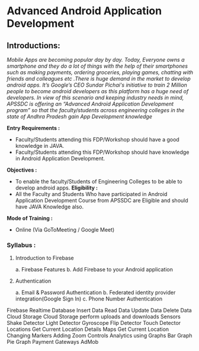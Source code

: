 # Advanced Android Application Development 

## Introductions: 

*Mobile Apps are becoming popular day by day. Today, Everyone owns a smartphone and they do a lot of things with the help of their smartphones such as making payments, ordering groceries, playing games, chatting with friends and colleagues etc .There is huge demand in the market to develop android apps. It’s Google’s CEO Sundar Pichai's initiative to train 2 Million people to become android developers as this platform has a huge need of developers.
In view of this scenario and keeping industry needs in mind, APSSDC is offering an “Advanced Android Application Development program” so that the faculty/students across engineering colleges in the state of Andhra Pradesh gain App Development knowledge*

**Entry Requirements :**

* Faculty/Students attending this FDP/Workshop should have a good knowledge in JAVA.
* Faculty/Students attending this FDP/Workshop should have knowledge in Android Application Development.

**Objectives :**
* To enable the faculty/Students of Engineering Colleges to be able to develop android apps.
**Eligibility :**
* All the Faculty and Students Who have participated in Android Application Development Course from APSSDC are Eligible and should have JAVA Knowledge also.

**Mode of Training :**
* Online (Via GoToMeeting / Google Meet)



### Syllabus :
1. Introduction to Firebase

    a. Firebase Features
    b. Add Firebase to your Android application
2. Authentication

    a. Email & Password Authentication
    b. Federated identity provider integration(Google Sign In)
    c. Phone Number Authentication
    
Firebase Realtime Database
Insert Data
Read Data
Update Data
Delete Data
Cloud Storage
Cloud Storage perform uploads and downloads
Sensors
Shake Detector
Light Detector
Gyroscope
Flip Detector
Touch Detector
Locations
Get Current Location Details
Maps
Get Current Location 
Changing Markers
Adding Zoom Controls
Analytics using Graphs
Bar Graph
Pie Graph
Payment Gateways
AdMob
